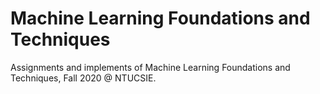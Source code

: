 # Machine Learning Foundations and Techniques
Assignments and implements of Machine Learning Foundations and Techniques, Fall 2020 @ NTUCSIE.
